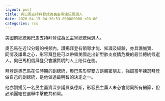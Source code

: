 ```yaml
---
layout: post
title: 奧巴馬支持拜登成為民主黨總統候選人
date: 2020-04-15 04:30:53.000000000 +08:00
categories: rss
---
```


美國前總統奧巴馬支持拜登成為民主黨總統候選人。

奧巴馬在近12分鐘的視頻內，讚揚拜登有領導才能、知識及經驗，亦具備誠實、同情及謙卑之心，形容拜登是可以帶領美國走出新型肺炎疫情危機的最佳總統候選人。奧巴馬相信拜登只會讓賢明的人士陪伴在側。

拜登是奧巴馬在任時期的副總統，奧巴馬形容雙方是親密朋友，強調當年揀選拜登做自己的副總統，是他做過最明智的決定之一。

他亦讚揚另一名民主黨資深參議員桑德斯，形容民主黨人未必會認同所有細節，但必須團結在選舉中擊敗共和黨。
